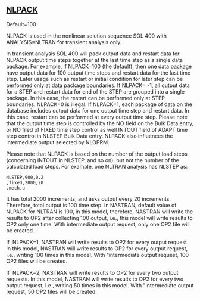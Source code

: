 ## [NLPACK](https://nexus.hexagon.com/documentationcenter/bundle/MSC_Nastran_2022.4/page/Nastran_Combined_Book/qrg/parameters/TOC.NLPACK.xhtml)

Default=100

NLPACK is used in the nonlinear solution sequence SOL 400 with ANALYSIS=NLTRAN for transient analysis only.

In transient analysis SOL 400 will pack output data and restart data for NLPACK output time steps together at the last time step as a single data package. For example, if NLPACK=100 (the default), then one data package have output data for 100 output time steps and restart data for the last time step. Later usage such as restart or initial condition for later step can be performed only at data package boundaries. If NLPACK= -1, all output data for a STEP and restart data for end of the STEP are grouped into a single package. In this case, the restart can be performed only at STEP boundaries. NLPACK=0 is illegal. If NLPACK=1, each package of data on the database includes output data for one output time step and restart data. In this case, restart can be performed at every output time step. Please note that the output time step is controlled by the NO field on the Bulk Data entry, or NO filed of FIXED time step control as well INTOUT field of ADAPT time step control in NLSTEP Bulk Data entry. NLPACK also influences the intermediate output selected by NLOPRM.

Please note that NLPACK is based on the number of the output load steps (concerning INTOUT in NLSTEP, and so on), but not the number of the calculated load steps. For example, one NLTRAN analysis has NLSTEP as:

```nastran
NLSTEP,900,0.2
,fixed,2000,20
,mech,u
```

It has total 2000 increments, and asks output every 20 increments. Therefore, total output is 100 time step. In NASTRAN, default value of NLPACK for NLTRAN is 100, in this model, therefore, NASTRAN will write the results to OP2 after collecting 100 output, i.e., this model will write results to OP2 only one time. With intermediate output request, only one OP2 file will be created.

If  NLPACK=1, NASTRAN will write results to OP2 for every output request. In this model, NASTRAN will write results to OP2 for every output request, i.e., writing 100 times in this model. With “intermediate output request, 100 OP2 files will be created.

If  NLPACK=2, NASTRAN will write results to OP2 for every two output requests. In this model, NASTRAN will write results to OP2 for every two output request, i.e., writing 50 times in this model. With "intermediate output request, 50 OP2 files will be created.

